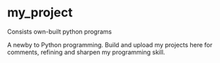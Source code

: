# my_project
Consists own-built python programs

A newby to Python programming.
Build and upload my projects here for comments, refining and sharpen my programming skill.
